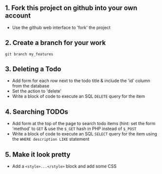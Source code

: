 ## 1. Fork this project on github into your own account

* Use the github web interface to 'fork' the project

## 2. Create a branch for your work

```
git branch my_features
```

## 3. Deleting a Todo

* Add form for each row next to the todo title &amp; include the 'id' column from the database
* Set the action to 'delete'
* Write a block of code to execute an SQL `DELETE` query for the item

## 4. Searching TODOs

* Add form at the top of the page to search todo items (hint: set the form 'method' to `GET` & use the `$_GET` hash in PHP instead of `$_POST`
* Write a block of code to execute an SQL `SELECT` query for the item using the `WHERE description LIKE` statement

## 5. Make it look pretty

* Add a `<style>...</style>` block and add some CSS

